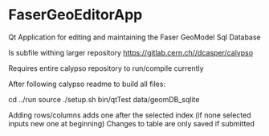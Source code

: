 # FaserGeoEditorApp
Qt Application for editing and maintaining the Faser GeoModel Sql Database


Is subfile withing larger repository https://gitlab.cern.ch//dcasper/calypso

Requires entire calypso repository to run/compile currently

After following calypso readme to build all files:

cd ../run
source ./setup.sh
bin/qtTest data/geomDB_sqlite

Adding rows/columns adds one after the selected index (if none selected inputs new one at beginning)
Changes to table are only saved if submitted
